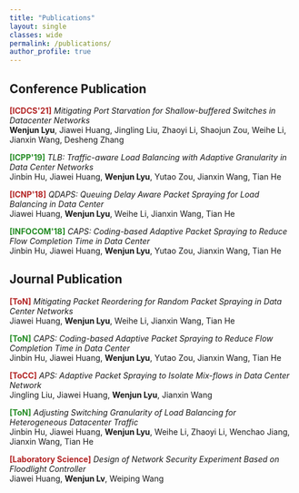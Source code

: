 ```yaml
---
title: "Publications"
layout: single
classes: wide
permalink: /publications/
author_profile: true
---
```


## Conference Publication

<span style="color:Firebrick;font-weight:bold">[ICDCS'21]</span> *Mitigating Port Starvation for Shallow-buffered Switches in Datacenter Networks* <br>
**Wenjun Lyu**, Jiawei Huang, Jingling Liu, Zhaoyi Li, Shaojun Zou, Weihe Li, Jianxin Wang, Desheng Zhang<br>

<span style="color:Forestgreen;font-weight:bold">[ICPP'19]</span> *TLB: Traffic-aware Load Balancing with Adaptive Granularity in Data Center Networks* <br>
Jinbin Hu, Jiawei Huang, **Wenjun Lyu**, Yutao Zou, Jianxin Wang, Tian He<br>

<span style="color:Firebrick;font-weight:bold">[ICNP'18]</span> *QDAPS: Queuing Delay Aware Packet Spraying for Load Balancing in Data Center* <br>
Jiawei Huang, **Wenjun Lyu**, Weihe Li, Jianxin Wang, Tian He<br>

<span style="color:Forestgreen;font-weight:bold">[INFOCOM'18]</span> *CAPS: Coding-based Adaptive Packet Spraying to Reduce Flow Completion Time in Data Center* <br>
Jinbin Hu, Jiawei Huang, **Wenjun Lyu**, Yutao Zou, Jianxin Wang, Tian He<br>


## Journal Publication

<span style="color:Firebrick;font-weight:bold">[ToN]</span> *Mitigating Packet Reordering for Random Packet Spraying in Data Center Networks* <br>
Jiawei Huang, **Wenjun Lyu**, Weihe Li, Jianxin Wang, Tian He<br>

<span style="color:Forestgreen;font-weight:bold">[ToN]</span> *CAPS: Coding-based Adaptive Packet Spraying to Reduce Flow Completion Time in Data Center* <br>
Jinbin Hu, Jiawei Huang, **Wenjun Lyu**, Yutao Zou, Jianxin Wang, Tian He<br>

<span style="color:Firebrick;font-weight:bold">[ToCC]</span> *APS: Adaptive Packet Spraying to Isolate Mix-flows in Data Center Network* <br>
Jingling Liu, Jiawei Huang, **Wenjun Lyu**, Jianxin Wang<br>

<span style="color:Forestgreen;font-weight:bold">[ToN]</span> *Adjusting Switching Granularity of Load Balancing for Heterogeneous Datacenter Traffic* <br>
Jinbin Hu, Jiawei Huang, **Wenjun Lyu**, Weihe Li, Zhaoyi Li, Wenchao Jiang, Jianxin Wang, Tian He<br>

<span style="color:Firebrick;font-weight:bold">[Laboratory Science]</span> *Design of Network Security Experiment Based on Floodlight Controller* <br>
Jiawei Huang, **Wenjun Lv**, Weiping Wang<br>

